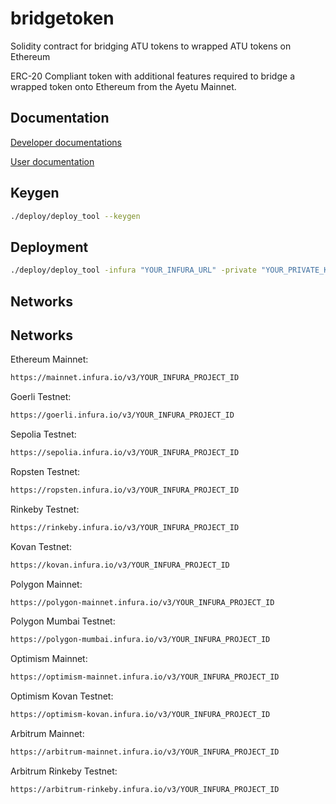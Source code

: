 # bridgetoken

Solidity contract for bridging ATU tokens to wrapped ATU tokens on Ethereum

ERC-20 Compliant token with additional features required to bridge a wrapped token onto Ethereum from the Ayetu Mainnet.

## Documentation

[Developer documentations](https://github.com/ayetunet/bridgetoken/blob/main/dev-doc.md)

[User documentation](https://github.com/ayetunet/bridgetoken/blob/main/user-doc.md)

## Keygen

```bash
./deploy/deploy_tool --keygen
```

## Deployment

```bash
./deploy/deploy_tool -infura "YOUR_INFURA_URL" -private "YOUR_PRIVATE_KEY" -public "YOUR_PUBLIC_KEY" -abi "path/to/AyetuToken.abi" -bin "path/to/AyetuToken.bin"
```

## Networks

## Networks

Ethereum Mainnet:

```bash
https://mainnet.infura.io/v3/YOUR_INFURA_PROJECT_ID
```

Goerli Testnet:

```bash
https://goerli.infura.io/v3/YOUR_INFURA_PROJECT_ID
```

Sepolia Testnet:

```bash
https://sepolia.infura.io/v3/YOUR_INFURA_PROJECT_ID
```

Ropsten Testnet:

```bash
https://ropsten.infura.io/v3/YOUR_INFURA_PROJECT_ID
```

Rinkeby Testnet:

```bash
https://rinkeby.infura.io/v3/YOUR_INFURA_PROJECT_ID
```

Kovan Testnet:

```bash
https://kovan.infura.io/v3/YOUR_INFURA_PROJECT_ID
```

Polygon Mainnet:

```bash
https://polygon-mainnet.infura.io/v3/YOUR_INFURA_PROJECT_ID
```

Polygon Mumbai Testnet:

```bash
https://polygon-mumbai.infura.io/v3/YOUR_INFURA_PROJECT_ID
```

Optimism Mainnet:

```bash
https://optimism-mainnet.infura.io/v3/YOUR_INFURA_PROJECT_ID
```

Optimism Kovan Testnet:

```bash
https://optimism-kovan.infura.io/v3/YOUR_INFURA_PROJECT_ID
```

Arbitrum Mainnet:

```bash
https://arbitrum-mainnet.infura.io/v3/YOUR_INFURA_PROJECT_ID
```

Arbitrum Rinkeby Testnet:

```bash
https://arbitrum-rinkeby.infura.io/v3/YOUR_INFURA_PROJECT_ID
```

